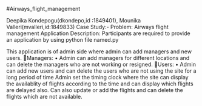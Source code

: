 #Airways_flight_management

Deepika Kondepogu(dkondepo,id :1849401),
Mounika Valleri(mvalleri,id:1849833)
Case Study:-
Problem:
	Airways flight management Application
Description:
	Participants are required to provide an application by using python file named.py

This application is of admin side where admin  can add managers and new users. 
Managers:
•	Admin can add managers for different locations and can delete the managers who are not working or resigned.
Users:
•	Admin can add new users and can delete the users who are not using the site for a long period of time
Admin set the timing clock where the site can display the availablity of flights according to the time and can display which flights are delayed also.
Can also update or add the flights and can delete the flights which are not available.

